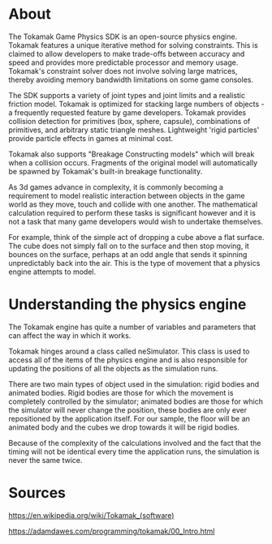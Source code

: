 # About
The Tokamak Game Physics SDK is an open-source physics engine. Tokamak features a unique iterative method for solving constraints. This is claimed to allow developers to make trade-offs between accuracy and speed and provides more predictable processor and memory usage. Tokamak's constraint solver does not involve solving large matrices, thereby avoiding memory bandwidth limitations on some game consoles. 

The SDK supports a variety of joint types and joint limits and a realistic friction model. Tokamak is optimized for stacking large numbers of objects - a frequently requested feature by game developers. Tokamak provides collision detection for primitives (box, sphere, capsule), combinations of primitives, and arbitrary static triangle meshes. Lightweight 'rigid particles' provide particle effects in games at minimal cost.

Tokamak also supports "Breakage Constructing models" which will break when a collision occurs. Fragments of the original model will automatically be spawned by Tokamak's built-in breakage functionality. 

As 3d games advance in complexity, it is commonly becoming a requirement to model realistic interaction between objects in the game world as they move, touch and collide with one another. The mathematical calculation required to perform these tasks is significant however and it is not a task that many game developers would wish to undertake themselves.

For example, think of the simple act of dropping a cube above a flat surface. The cube does not simply fall on to the surface and then stop moving, it bounces on the surface, perhaps at an odd angle that sends it spinning unpredictably back into the air. This is the type of movement that a physics engine attempts to model.

# Understanding the physics engine
The Tokamak engine has quite a number of variables and parameters that can affect the way in which it works.

Tokamak hinges around a class called neSimulator. This class is used to access all of the items of the physics engine and is also responsible for updating the positions of all the objects as the simulation runs.

There are two main types of object used in the simulation: rigid bodies and animated bodies. Rigid bodies are those for which the movement is completely controlled by the simulator; animated bodies are those for which the simulator will never change the position, these bodies are only ever repositioned by the application itself. For our sample, the floor will be an animated body and the cubes we drop towards it will be rigid bodies.

Because of the complexity of the calculations involved and the fact that the timing will not be identical every time the application runs, the simulation is never the same twice. 

# Sources
https://en.wikipedia.org/wiki/Tokamak_(software)

https://adamdawes.com/programming/tokamak/00_Intro.html
